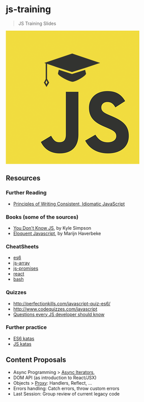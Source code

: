 # js-training

> JS Training Slides

![Logo](./images/logo.png)

## Resources

### Further Reading

* [Principles of Writing Consistent, Idiomatic JavaScript](https://github.com/rwaldron/idiomatic.js)

### Books (some of the sources)

* [You Don't Know JS](https://github.com/getify/You-Dont-Know-JS), by Kyle Simpson
* [Eloquent Javascript](http://eloquentjavascript.net/1st_edition/), by Marijn Haverbeke

### CheatSheets

* [es6](https://devhints.io/es6)
* [js-array](https://devhints.io/js-array)
* [js-promises](https://devhints.io/promise)
* [react](https://devhints.io/react)
* [bash](https://devhints.io/bash)

### Quizzes

* http://perfectionkills.com/javascript-quiz-es6/
* http://www.codequizzes.com/javascript
* [Questions every JS developer should know](https://medium.com/javascript-scene/10-interview-questions-every-javascript-developer-should-know-6fa6bdf5ad95)

### Further practice

* [ES6 katas](https://github.com/nothnk/es6katas)
* [JS katas](https://github.com/pedrovgs/JavaScriptKatas)

## Content Proposals

* Async Programming > [Async Iterators](http://2ality.com/2016/10/asynchronous-iteration.html#for-await-of),
* DOM API (as introduction to React/JSX)
* Objects > [Proxy](https://developer.mozilla.org/en-US/docs/Web/JavaScript/Reference/Global_Objects/Proxy): Handlers, Reflect, ...
* Errors handling: Catch errors, throw custom errors
* Last Session: Group review of current legacy code
